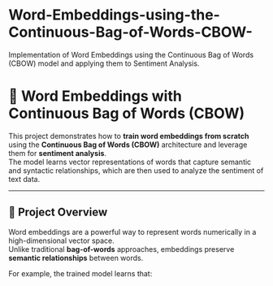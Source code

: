# Word-Embeddings-using-the-Continuous-Bag-of-Words-CBOW-
Implementation of Word Embeddings using the Continuous Bag of Words (CBOW) model and applying them to Sentiment Analysis.
# 🧠 Word Embeddings with Continuous Bag of Words (CBOW)

This project demonstrates how to **train word embeddings from scratch** using the **Continuous Bag of Words (CBOW)** architecture and leverage them for **sentiment analysis**.  
The model learns vector representations of words that capture semantic and syntactic relationships, which are then used to analyze the sentiment of text data.

---

## 🚀 Project Overview

Word embeddings are a powerful way to represent words numerically in a high-dimensional vector space.  
Unlike traditional **bag-of-words** approaches, embeddings preserve **semantic relationships** between words.

For example, the trained model learns that:

